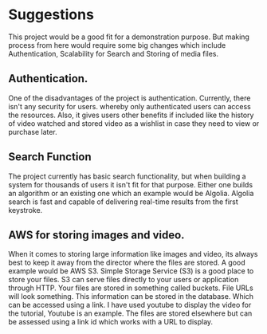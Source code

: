 # Suggestions

This project would be a good fit for a demonstration purpose. But making process from here would require some big changes which include Authentication, Scalability for Search and Storing of media files.

## Authentication.
One of the disadvantages of the project is authentication. Currently, there isn't any security for users. whereby only authenticated users can access the resources. Also, it gives users other benefits if included like the history of video watched and stored video as a wishlist in case they need to view or purchase later.

## Search Function
The project currently has basic search functionality, but when building a system for thousands of users it isn't fit for that purpose. Either one builds an algorithm or an existing one which an example would be Algolia. Algolia search is fast and capable of delivering real-time results from the first keystroke. 

## AWS for storing images and video.
When it comes to storing large information like images and video, its always best to keep it away from the director where the files are stored. A good example would be AWS S3. Simple Storage Service (S3) is a good place to store your files. S3 can serve files directly to your users or application through HTTP. Your files are stored in something called buckets. File URLs will look something. This information can be stored in the database. Which can be accessed using a link. I have used youtube to display the video for the tutorial, Youtube is an example. The files are stored elsewhere but can be assessed using a link id which works with a URL to display.  
